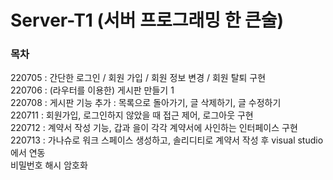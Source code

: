# Server-T1 (서버 프로그래밍 한 큰술)

### 목차
220705 : 간단한 로그인 / 회원 가입 / 회원 정보 변경 / 회원 탈퇴 구현  
220706 : (라우터를 이용한) 게시판 만들기 1  
220708 : 게시판 기능 추가 : 목록으로 돌아가기, 글 삭제하기, 글 수정하기   
220711 : 회원가입, 로그인하지 않았을 때 접근 제어, 로그아웃 구현   
220712 : 계약서 작성 기능, 갑과 을이 각각 계약서에 사인하는 인터페이스 구현   
220713 : 가나슈로 워크 스페이스 생성하고, 솔리디티로 계약서 작성 후 visual studio에서 연동  
         비밀번호 해시 암호화
